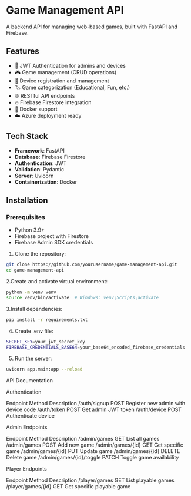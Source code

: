 # Game Management API

A backend API for managing web-based games, built with FastAPI and Firebase.

## Features

- 🔐 JWT Authentication for admins and devices
- 🎮 Game management (CRUD operations)
- 📱 Device registration and management
- 🏷️ Game categorization (Educational, Fun, etc.)
- 🌐 RESTful API endpoints
- 🔥 Firebase Firestore integration
- 🐳 Docker support
- ☁️ Azure deployment ready

## Tech Stack

- **Framework**: FastAPI
- **Database**: Firebase Firestore
- **Authentication**: JWT
- **Validation**: Pydantic
- **Server**: Uvicorn
- **Containerization**: Docker

## Installation

### Prerequisites

- Python 3.9+
- Firebase project with Firestore
- Firebase Admin SDK credentials

1. Clone the repository:
```bash
git clone https://github.com/yourusername/game-management-api.git
cd game-management-api
```
2.Create and activate virtual environment:
```bash
python -m venv venv
source venv/bin/activate  # Windows: venv\Scripts\activate
```
3.Install dependencies:
```bash
pip install -r requirements.txt
```

4. Create .env file:
```bash
SECRET_KEY=your_jwt_secret_key
FIREBASE_CREDENTIALS_BASE64=your_base64_encoded_firebase_credentials
```
5. Run the server:
```bash
uvicorn app.main:app --reload
```
API Documentation

Authentication

 Endpoint 
 Method 
 Description 
 /auth/signup 
 POST 
 Register new admin with device code 
 /auth/token 
 POST 
 Get admin JWT token 
 /auth/device 
 POST 
 Authenticate device 

Admin Endpoints

 Endpoint 
 Method 
 Description 
 /admin/games 
 GET 
 List all games 
 /admin/games 
 POST 
 Add new game 
 /admin/games/{id} 
 GET 
 Get specific game 
 /admin/games/{id} 
 PUT 
 Update game 
 /admin/games/{id} 
 DELETE 
 Delete game 
 /admin/games/{id}/toggle 
 PATCH 
 Toggle game availability 

Player Endpoints

 Endpoint 
 Method 
 Description 
 /player/games 
 GET 
 List playable games 
 /player/games/{id} 
 GET 
 Get specific playable game 

